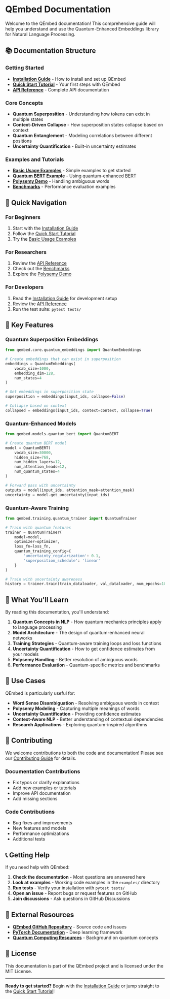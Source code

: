 # QEmbed Documentation

Welcome to the QEmbed documentation! This comprehensive guide will help you understand and use the Quantum-Enhanced Embeddings library for Natural Language Processing.

## 📚 Documentation Structure

### Getting Started
- **[Installation Guide](installation.md)** - How to install and set up QEmbed
- **[Quick Start Tutorial](quickstart.md)** - Your first steps with QEmbed
- **[API Reference](api_reference.md)** - Complete API documentation

### Core Concepts
- **Quantum Superposition** - Understanding how tokens can exist in multiple states
- **Context-Driven Collapse** - How superposition states collapse based on context
- **Quantum Entanglement** - Modeling correlations between different positions
- **Uncertainty Quantification** - Built-in uncertainty estimates

### Examples and Tutorials
- **[Basic Usage Examples](../examples/basic_usage.py)** - Simple examples to get started
- **[Quantum BERT Example](../examples/quantum_bert_example.py)** - Using quantum-enhanced BERT
- **[Polysemy Demo](../examples/polysemy_demo.ipynb)** - Handling ambiguous words
- **[Benchmarks](../examples/benchmarks/)** - Performance evaluation examples

## 🚀 Quick Navigation

### For Beginners
1. Start with the [Installation Guide](installation.md)
2. Follow the [Quick Start Tutorial](quickstart.md)
3. Try the [Basic Usage Examples](../examples/basic_usage.py)

### For Researchers
1. Review the [API Reference](api_reference.md)
2. Check out the [Benchmarks](../examples/benchmarks/)
3. Explore the [Polysemy Demo](../examples/polysemy_demo.ipynb)

### For Developers
1. Read the [Installation Guide](installation.md) for development setup
2. Review the [API Reference](api_reference.md)
3. Run the test suite: `pytest tests/`

## 🔬 Key Features

### Quantum Superposition Embeddings
```python
from qembed.core.quantum_embeddings import QuantumEmbeddings

# Create embeddings that can exist in superposition
embeddings = QuantumEmbeddings(
    vocab_size=1000,
    embedding_dim=128,
    num_states=4
)

# Get embeddings in superposition state
superposition = embeddings(input_ids, collapse=False)

# Collapse based on context
collapsed = embeddings(input_ids, context=context, collapse=True)
```

### Quantum-Enhanced Models
```python
from qembed.models.quantum_bert import QuantumBERT

# Create quantum BERT model
model = QuantumBERT(
    vocab_size=30000,
    hidden_size=768,
    num_hidden_layers=12,
    num_attention_heads=12,
    num_quantum_states=4
)

# Forward pass with uncertainty
outputs = model(input_ids, attention_mask=attention_mask)
uncertainty = model.get_uncertainty(input_ids)
```

### Quantum-Aware Training
```python
from qembed.training.quantum_trainer import QuantumTrainer

# Train with quantum features
trainer = QuantumTrainer(
    model=model,
    optimizer=optimizer,
    loss_fn=loss_fn,
    quantum_training_config={
        'uncertainty_regularization': 0.1,
        'superposition_schedule': 'linear'
    }
)

# Train with uncertainty awareness
history = trainer.train(train_dataloader, val_dataloader, num_epochs=10)
```

## 📖 What You'll Learn

By reading this documentation, you'll understand:

1. **Quantum Concepts in NLP** - How quantum mechanics principles apply to language processing
2. **Model Architecture** - The design of quantum-enhanced neural networks
3. **Training Strategies** - Quantum-aware training loops and loss functions
4. **Uncertainty Quantification** - How to get confidence estimates from your models
5. **Polysemy Handling** - Better resolution of ambiguous words
6. **Performance Evaluation** - Quantum-specific metrics and benchmarks

## 🎯 Use Cases

QEmbed is particularly useful for:

- **Word Sense Disambiguation** - Resolving ambiguous words in context
- **Polysemy Modeling** - Capturing multiple meanings of words
- **Uncertainty Quantification** - Providing confidence estimates
- **Context-Aware NLP** - Better understanding of contextual dependencies
- **Research Applications** - Exploring quantum-inspired algorithms

## 🤝 Contributing

We welcome contributions to both the code and documentation! Please see our [Contributing Guide](../CONTRIBUTING.md) for details.

### Documentation Contributions
- Fix typos or clarify explanations
- Add new examples or tutorials
- Improve API documentation
- Add missing sections

### Code Contributions
- Bug fixes and improvements
- New features and models
- Performance optimizations
- Additional tests

## 📞 Getting Help

If you need help with QEmbed:

1. **Check the documentation** - Most questions are answered here
2. **Look at examples** - Working code examples in the `examples/` directory
3. **Run tests** - Verify your installation with `pytest tests/`
4. **Open an issue** - Report bugs or request features on GitHub
5. **Join discussions** - Ask questions in GitHub Discussions

## 🔗 External Resources

- **[QEmbed GitHub Repository](https://github.com/qembed/qembed)** - Source code and issues
- **[PyTorch Documentation](https://pytorch.org/docs/)** - Deep learning framework
- **[Quantum Computing Resources](https://quantum-computing.ibm.com/)** - Background on quantum concepts

## 📄 License

This documentation is part of the QEmbed project and is licensed under the MIT License.

---

**Ready to get started?** Begin with the [Installation Guide](installation.md) or jump straight to the [Quick Start Tutorial](quickstart.md)!
